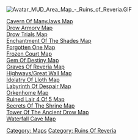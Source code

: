 ![](Avatar_MUD_Area_Map_-_Ruins_of_Reveria.GIF "Avatar_MUD_Area_Map_-_Ruins_of_Reveria.GIF")

[Cavern Of ManyJaws Map](Cavern_Of_ManyJaws_Map "wikilink")  
[Drow Armory Map](Drow_Armory_Map "wikilink")  
[Drow Trials Map](Drow_Trials_Map "wikilink")  
[Enchantment Of The Shades
Map](Enchantment_Of_The_Shades_Map "wikilink")  
[Forgotten One Map](Forgotten_One_Map "wikilink")  
[Frozen Court Map](Frozen_Court_Map "wikilink")  
[Gem Of Destiny Map](Gem_Of_Destiny_Map "wikilink")  
[Graves Of Reveria Map](Graves_Of_Reveria_Map "wikilink")  
[Highways/Great Wall Map](Highways/Great_Wall_Map "wikilink")  
[Idolatry Of Lloth Map](Idolatry_Of_Lloth_Map "wikilink")  
[Labyrinth Of Despair Map](Labyrinth_Of_Despair_Map "wikilink")  
[Orkenhome Map](Orkenhome_Map "wikilink")  
[Ruined Lair 4 Of 5 Map](Ruined_Lair_4_Of_5_Map "wikilink")  
[Secrets Of The Shrine Map](Secrets_Of_The_Shrine_Map "wikilink")  
[Tower Of The Ancient Drow
Map](Tower_Of_The_Ancient_Drow_Map "wikilink")  
[Waterfall Cave Map](Waterfall_Cave_Map "wikilink")  

[Category: Maps](Category:_Maps "wikilink") [Category: Ruins Of
Reveria](Category:_Ruins_Of_Reveria "wikilink")
